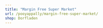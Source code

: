 ```yaml
---
title: "Margin Free Super Market"
url: /pooyappally/margin-free-super-market/
shop: Dorfladen
---
```

